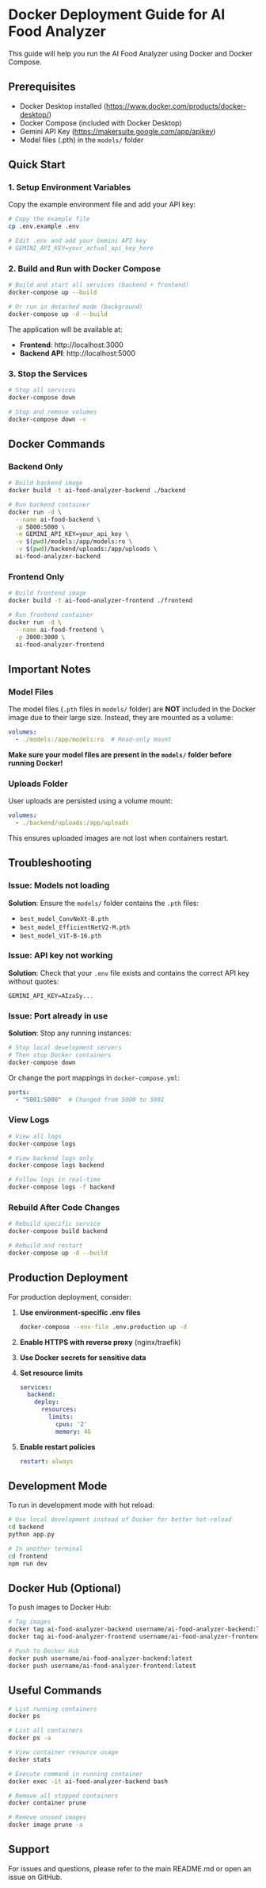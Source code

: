 # Docker Deployment Guide for AI Food Analyzer

This guide will help you run the AI Food Analyzer using Docker and Docker Compose.

## Prerequisites

- Docker Desktop installed (https://www.docker.com/products/docker-desktop/)
- Docker Compose (included with Docker Desktop)
- Gemini API Key (https://makersuite.google.com/app/apikey)
- Model files (.pth) in the `models/` folder

## Quick Start

### 1. Setup Environment Variables

Copy the example environment file and add your API key:

```bash
# Copy the example file
cp .env.example .env

# Edit .env and add your Gemini API key
# GEMINI_API_KEY=your_actual_api_key_here
```

### 2. Build and Run with Docker Compose

```bash
# Build and start all services (backend + frontend)
docker-compose up --build

# Or run in detached mode (background)
docker-compose up -d --build
```

The application will be available at:
- **Frontend**: http://localhost:3000
- **Backend API**: http://localhost:5000

### 3. Stop the Services

```bash
# Stop all services
docker-compose down

# Stop and remove volumes
docker-compose down -v
```

## Docker Commands

### Backend Only

```bash
# Build backend image
docker build -t ai-food-analyzer-backend ./backend

# Run backend container
docker run -d \
  --name ai-food-backend \
  -p 5000:5000 \
  -e GEMINI_API_KEY=your_api_key \
  -v $(pwd)/models:/app/models:ro \
  -v $(pwd)/backend/uploads:/app/uploads \
  ai-food-analyzer-backend
```

### Frontend Only

```bash
# Build frontend image
docker build -t ai-food-analyzer-frontend ./frontend

# Run frontend container
docker run -d \
  --name ai-food-frontend \
  -p 3000:3000 \
  ai-food-analyzer-frontend
```

## Important Notes

### Model Files

The model files (`.pth` files in `models/` folder) are **NOT** included in the Docker image due to their large size. Instead, they are mounted as a volume:

```yaml
volumes:
  - ./models:/app/models:ro  # Read-only mount
```

**Make sure your model files are present in the `models/` folder before running Docker!**

### Uploads Folder

User uploads are persisted using a volume mount:

```yaml
volumes:
  - ./backend/uploads:/app/uploads
```

This ensures uploaded images are not lost when containers restart.

## Troubleshooting

### Issue: Models not loading

**Solution**: Ensure the `models/` folder contains the `.pth` files:
- `best_model_ConvNeXt-B.pth`
- `best_model_EfficientNetV2-M.pth`
- `best_model_ViT-B-16.pth`

### Issue: API key not working

**Solution**: Check that your `.env` file exists and contains the correct API key without quotes:
```
GEMINI_API_KEY=AIzaSy...
```

### Issue: Port already in use

**Solution**: Stop any running instances:
```bash
# Stop local development servers
# Then stop Docker containers
docker-compose down
```

Or change the port mappings in `docker-compose.yml`:
```yaml
ports:
  - "5001:5000"  # Changed from 5000 to 5001
```

### View Logs

```bash
# View all logs
docker-compose logs

# View backend logs only
docker-compose logs backend

# Follow logs in real-time
docker-compose logs -f backend
```

### Rebuild After Code Changes

```bash
# Rebuild specific service
docker-compose build backend

# Rebuild and restart
docker-compose up -d --build
```

## Production Deployment

For production deployment, consider:

1. **Use environment-specific .env files**
   ```bash
   docker-compose --env-file .env.production up -d
   ```

2. **Enable HTTPS with reverse proxy** (nginx/traefik)

3. **Use Docker secrets for sensitive data**

4. **Set resource limits**
   ```yaml
   services:
     backend:
       deploy:
         resources:
           limits:
             cpus: '2'
             memory: 4G
   ```

5. **Enable restart policies**
   ```yaml
   restart: always
   ```

## Development Mode

To run in development mode with hot reload:

```bash
# Use local development instead of Docker for better hot-reload
cd backend
python app.py

# In another terminal
cd frontend
npm run dev
```

## Docker Hub (Optional)

To push images to Docker Hub:

```bash
# Tag images
docker tag ai-food-analyzer-backend username/ai-food-analyzer-backend:latest
docker tag ai-food-analyzer-frontend username/ai-food-analyzer-frontend:latest

# Push to Docker Hub
docker push username/ai-food-analyzer-backend:latest
docker push username/ai-food-analyzer-frontend:latest
```

## Useful Commands

```bash
# List running containers
docker ps

# List all containers
docker ps -a

# View container resource usage
docker stats

# Execute command in running container
docker exec -it ai-food-analyzer-backend bash

# Remove all stopped containers
docker container prune

# Remove unused images
docker image prune -a
```

## Support

For issues and questions, please refer to the main README.md or open an issue on GitHub.
